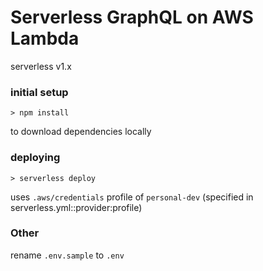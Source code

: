 # Serverless GraphQL on AWS Lambda

serverless v1.x

### initial setup

`> npm install` 

to download dependencies locally

### deploying

`> serverless deploy`

uses `.aws/credentials` profile of `personal-dev` (specified in serverless.yml::provider:profile)

### Other

rename `.env.sample` to `.env`
